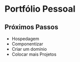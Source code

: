 # Portfólio Pessoal  

## Próximos Passos

* Hospedagem 
* Componentizar
* Criar um domínio    
* Colocar mais Projetos
  